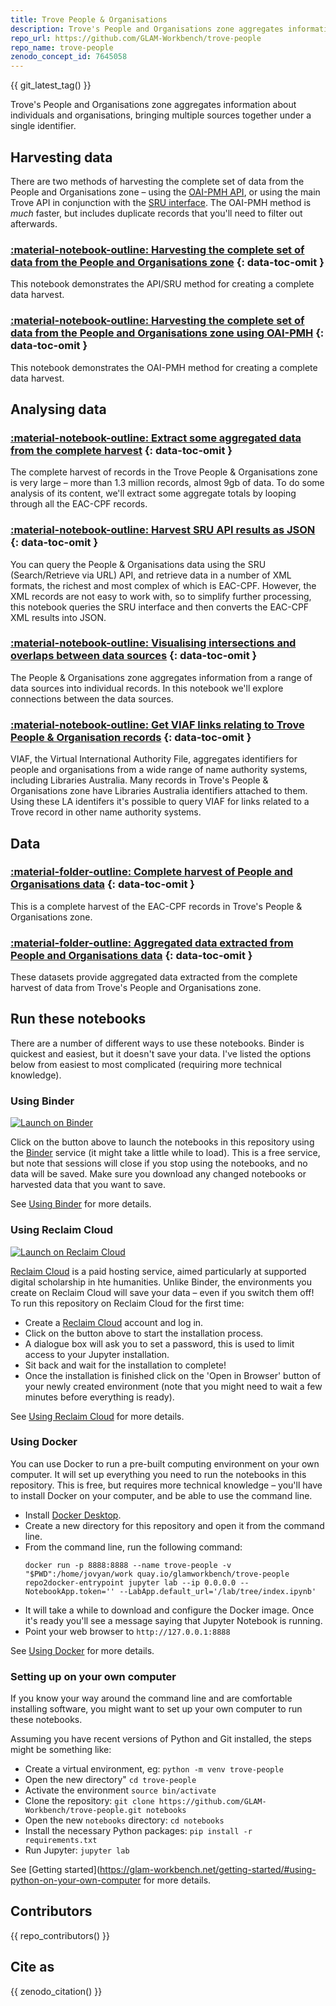 ```yaml
---
title: Trove People & Organisations
description: Trove's People and Organisations zone aggregates information about individuals and organisations, bringing multiple sources together under a single identifier. Data is available through a number of APIs.
repo_url: https://github.com/GLAM-Workbench/trove-people
repo_name: trove-people
zenodo_concept_id: 7645058
---
```


{{ git_latest_tag() }}

Trove's People and Organisations zone aggregates information about individuals and organisations, bringing multiple sources together under a single identifier.

## Harvesting data

There are two methods of harvesting the complete set of data from the People and Organisations zone – using the [OAI-PMH API](http://www.nla.gov.au/apps/peopleaustralia-oai/), or using the main Trove API in conjunction with the [SRU interface](http://www.nla.gov.au/apps/srw/search/peopleaustralia). The OAI-PMH method is *much* faster, but includes duplicate records that you'll need to filter out afterwards.

### [:material-notebook-outline: Harvesting the complete set of data from the People and Organisations zone](complete_harvest.md) {: data-toc-omit }

This notebook demonstrates the API/SRU method for creating a complete data harvest.

### [:material-notebook-outline: Harvesting the complete set of data from the People and Organisations zone using OAI-PMH](complete_harvest_oai.md) {: data-toc-omit }

This notebook demonstrates the OAI-PMH method for creating a complete data harvest.

## Analysing data

### [:material-notebook-outline: Extract some aggregated data from the complete harvest](extract_aggregated_data_from_harvest.md) {: data-toc-omit }

The complete harvest of records in the Trove People & Organisations zone is very large – more than 1.3 million records, almost 9gb of data. To do some analysis of its content, we'll extract some aggregate totals by looping through all the EAC-CPF records.

### [:material-notebook-outline: Harvest SRU API results as JSON](get_sru_results_as_json.md) {: data-toc-omit }

You can query the People & Organisations data using the SRU (Search/Retrieve via URL) API, and retrieve data in a number of XML formats, the richest and most complex of which is EAC-CPF. However, the XML records are not easy to work with, so to simplify further processing, this notebook queries the SRU interface and then converts the EAC-CPF XML results into JSON.

### [:material-notebook-outline: Visualising intersections and overlaps between data sources](intersections.md) {: data-toc-omit }

The People & Organisations zone aggregates information from a range of data sources into individual records. In this notebook we'll explore connections between the data sources.

### [:material-notebook-outline: Get VIAF links relating to Trove People & Organisation records](viaf.md) {: data-toc-omit }

VIAF, the Virtual International Authority File, aggregates identifiers for people and organisations from a wide range of name authority systems, including Libraries Australia. Many records in Trove's People & Organisations zone have Libraries Australia identifiers attached to them. Using these LA identifers it's possible to query VIAF for links related to a Trove record in other name authority systems.

## Data

### [:material-folder-outline: Complete harvest of People and Organisations data](complete_harvest_dataset.md) {: data-toc-omit }

This is a complete harvest of the EAC-CPF records in Trove's People & Organisations zone.

### [:material-folder-outline: Aggregated data extracted from People and Organisations data](aggregated_datasets.md) {: data-toc-omit }

These datasets provide aggregated data extracted from the complete harvest of data from Trove's People and Organisations zone.

<!-- START RUN INFO -->

## Run these notebooks

There are a number of different ways to use these notebooks. Binder is quickest and easiest, but it doesn't save your data. I've listed the options below from easiest to most complicated (requiring more technical knowledge).

### Using Binder

[![Launch on Binder](https://mybinder.org/badge_logo.svg)](https://mybinder.org/v2/gh/GLAM-Workbench/trove-people/master/?urlpath=lab/tree/index.ipynb)

Click on the button above to launch the notebooks in this repository using the [Binder](https://mybinder.org/) service (it might take a little while to load). This is a free service, but note that sessions will close if you stop using the notebooks, and no data will be saved. Make sure you download any changed notebooks or harvested data that you want to save.

See [Using Binder](https://glam-workbench.net/using-binder/) for more details.

### Using Reclaim Cloud

[![Launch on Reclaim Cloud](https://glam-workbench.github.io/images/launch-on-reclaim-cloud.svg)](https://app.my.reclaim.cloud/?manifest=https://raw.githubusercontent.com/GLAM-Workbench/trove-people/master/reclaim-manifest.jps)

[Reclaim Cloud](https://reclaim.cloud/) is a paid hosting service, aimed particularly at supported digital scholarship in hte humanities. Unlike Binder, the environments you create on Reclaim Cloud will save your data – even if you switch them off! To run this repository on Reclaim Cloud for the first time:

* Create a [Reclaim Cloud](https://reclaim.cloud/) account and log in.
* Click on the button above to start the installation process.
* A dialogue box will ask you to set a password, this is used to limit access to your Jupyter installation.
* Sit back and wait for the installation to complete!
* Once the installation is finished click on the 'Open in Browser' button of your newly created environment (note that you might need to wait a few minutes before everything is ready).

See [Using Reclaim Cloud](https://glam-workbench.net/using-reclaim-cloud/) for more details.

### Using Docker

You can use Docker to run a pre-built computing environment on your own computer. It will set up everything you need to run the notebooks in this repository. This is free, but requires more technical knowledge – you'll have to install Docker on your computer, and be able to use the command line.

* Install [Docker Desktop](https://docs.docker.com/get-docker/).
* Create a new directory for this repository and open it from the command line.
* From the command line, run the following command:  
  ```
  docker run -p 8888:8888 --name trove-people -v "$PWD":/home/jovyan/work quay.io/glamworkbench/trove-people repo2docker-entrypoint jupyter lab --ip 0.0.0.0 --NotebookApp.token='' --LabApp.default_url='/lab/tree/index.ipynb'
  ```
* It will take a while to download and configure the Docker image. Once it's ready you'll see a message saying that Jupyter Notebook is running.
* Point your web browser to `http://127.0.0.1:8888`

See [Using Docker](https://glam-workbench.net/using-docker/) for more details.

### Setting up on your own computer

If you know your way around the command line and are comfortable installing software, you might want to set up your own computer to run these notebooks.

Assuming you have recent versions of Python and Git installed, the steps might be something like:

* Create a virtual environment, eg: `python -m venv trove-people`
* Open the new directory" `cd trove-people`
* Activate the environment `source bin/activate`
* Clone the repository: `git clone https://github.com/GLAM-Workbench/trove-people.git notebooks`
* Open the new `notebooks` directory: `cd notebooks`
* Install the necessary Python packages: `pip install -r requirements.txt`
* Run Jupyter: `jupyter lab`

See [Getting started](https://glam-workbench.net/getting-started/#using-python-on-your-own-computer for more details.

<!-- END RUN INFO -->

## Contributors

{{ repo_contributors() }}

## Cite as

{{ zenodo_citation() }}